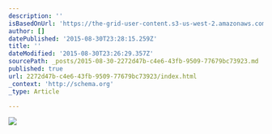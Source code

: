 ```yaml
---
description: ''
isBasedOnUrl: 'https://the-grid-user-content.s3-us-west-2.amazonaws.com/02651939-2c59-402f-a480-4d70944033de.png'
author: []
datePublished: '2015-08-30T23:28:15.259Z'
title: ''
dateModified: '2015-08-30T23:26:29.357Z'
sourcePath: _posts/2015-08-30-2272d47b-c4e6-43fb-9509-77679bc73923.md
published: true
url: 2272d47b-c4e6-43fb-9509-77679bc73923/index.html
_context: 'http://schema.org'
_type: Article

---
```

![](https://the-grid-user-content.s3-us-west-2.amazonaws.com/02651939-2c59-402f-a480-4d70944033de.png)